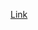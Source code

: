 [Link](https://machinelearningmastery.com/5-common-mistakes-in-machine-learning-and-how-to-avoid-them/)
